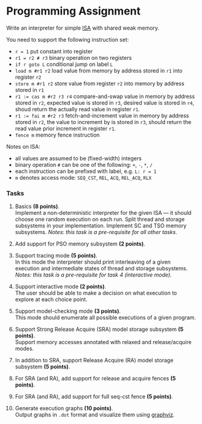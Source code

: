 # Programming Assignment

Write an interpreter for simple [ISA](https://en.wikipedia.org/wiki/Instruction_set_architecture) 
with shared weak memory.

You need to support the following instruction set: 

- `r = 1` put constant into register
- `r1 = r2 # r3` binary operation on two registers 
- `if r goto L` conditional jump on label `L` 
- `load m #r1 r2` load value from memory by address stored in `r1` into register `r2` 
- `store m #r1 r2` store value from register `r2` into memory by address stored in `r1` 
- `r1 := cas m #r2 r3 r4` compare-and-swap value in memory by address stored in `r2`, 
     expected value is stored in `r3`, desired value is stored in `r4`, 
	 shoud return the actually read value in register `r1`.  
- `r1 := fai m #r2 r3` fetch-and-increment value in memory by address stored in `r2`, 
     the value to increment by is stored in `r3`,
	 should return the read value prior increment in register `r1`.
- `fence m` memory fence instruction 

Notes on ISA:

- all values are assumed to be (fixed-width) integers 
- binary operation `#` can be one of the following: `+`, `-`, `*`, `/`
- each instruction can be prefixed with label, e.g. `L: r = 1`
- `m` denotes access mode: `SEQ_CST`, `REL`, `ACQ`, `REL_ACQ`, `RLX`

### Tasks

1. Basics **(8 points)**. \
   Implement a non-deterministic interpreter for the given ISA — it should choose one random execution on each run. 
   Split thread and storage subsystems in your implementation. 
   Implement SC and TSO memory subsystems. 
   *Notes: this task is a pre-requisite for all other tasks.*

2. Add support for PSO memory subsystem **(2 points)**.

3. Support tracing mode **(5 points)**. \
   In this mode the interpreter should print interleaving of a given execution 
   and intermediate states of thread and storage subsystems. 
   *Notes: this task is a pre-requisite for task 4 (interactive mode).*

4. Support interactive mode **(2 points)**. \
   The user should be able to make a decision on what execution to explore at each choice point. 

5. Support model-checking mode **(3 points)**. \
   This mode should enumerate all possible executions of a given program.

6. Support Strong Release Acquire (SRA) model storage subsystem **(5 points)**. \
   Support memory accesses annotated with relaxed and release/acquire modes.

7. In addition to SRA, support Release Acquire (RA) model storage subsystem **(5 points)**.

8. For SRA (and RA), add support for release and acquire fences **(5 points)**.

9. For SRA (and RA), add support for full seq-cst fence **(5 points)**.

10. Generate execution graphs **(10 points)**. \
    Output graphs in `.dot` format and visualize them using [graphviz](https://graphviz.org/doc/info/lang.html).
